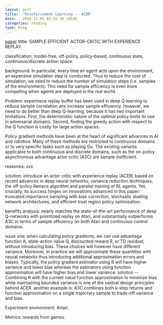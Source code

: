 ```yaml
---
layout: post
title:  "Reinforcement Learning -- ACER"
date:   2020-11-05 02:41:36 +0530
categories: reading
type: blog
---
```

[paper][paper] tittle: SAMPLE EFFICIENT ACTOR-CRITIC WITH EXPERIENCE REPLAY.

classification: model-free, off-policy, policy-based, continuous state, continuous/discrete action space.

background: In particular, every time an agent acts upon the environment, an expensive simulation step is conducted. Thus to reduce the cost of simulation, we need to reduce the number of simulation steps (i.e. samples of the environment). This need for sample efficiency is even more compelling when agents are deployed in the real world.

Problem: experinece replay buffer has been used in deep Q learning to reduce sample correlation ans increase sample efficiency.  However, we need to do better than deep Q-learning, because it has two important limitations. First, the deterministic nature of the optimal policy limits its use in adversarial domains. Second, finding the greedy action with respect to the Q function is costly for large action spaces. 

Policy gradient methods have been at the heart of significant advances in AI and robotics. Many of these methods are restricted to continuous domains or to very specific tasks such as playing Go. The existing variants applicable to both continuous and discrete domains, such as the on-policy asynchronous advantage actor critic (A3C) are sample inefficient.

reasones: xxx

solution: introduce an actor critic with experience replay (ACER) based on recent advances in deep neural networks, variance reduction techniques, the off-policy Retrace algorithm and parallel training of RL agents. Yet, crucially, its success hinges on innovations advanced in this paper: truncated importance sampling with bias correction, stochastic dueling network architectures, and efficient trust region policy optimization.

benefits analysis: nearly matches the state-of-the-art performance of deep Q-networks with prioritized replay on Atari, and substantially outperforms A3C in terms of sample efficiency on both Atari and continuous control domains.

issue one: when calculating policy gradients, we can use advantage function A, state-action value Q, discounted reward R, or TD residual, without introducing bias. These choices will however have different variance. Moreover, in practice we will approximate these quantities with neural networks thus introducing additional approximation errors and biases. Typically, the policy gradient estimator using R will have higher variance and lower bias whereas the estimators using function approximation will have higher bias and lower variance. solution -- Combining R with the current value function approximation to minimize bias while maintaining bounded variance is one of the central design principles behind ACER. another example is: A3C combines both k-step returns and function approximation on a single trajectory sample to trade-off variance and bias.

Experiment environment: Artari.

Metrics: rewards from games.

[paper]:https://arxiv.org/pdf/1611.01224.pdf